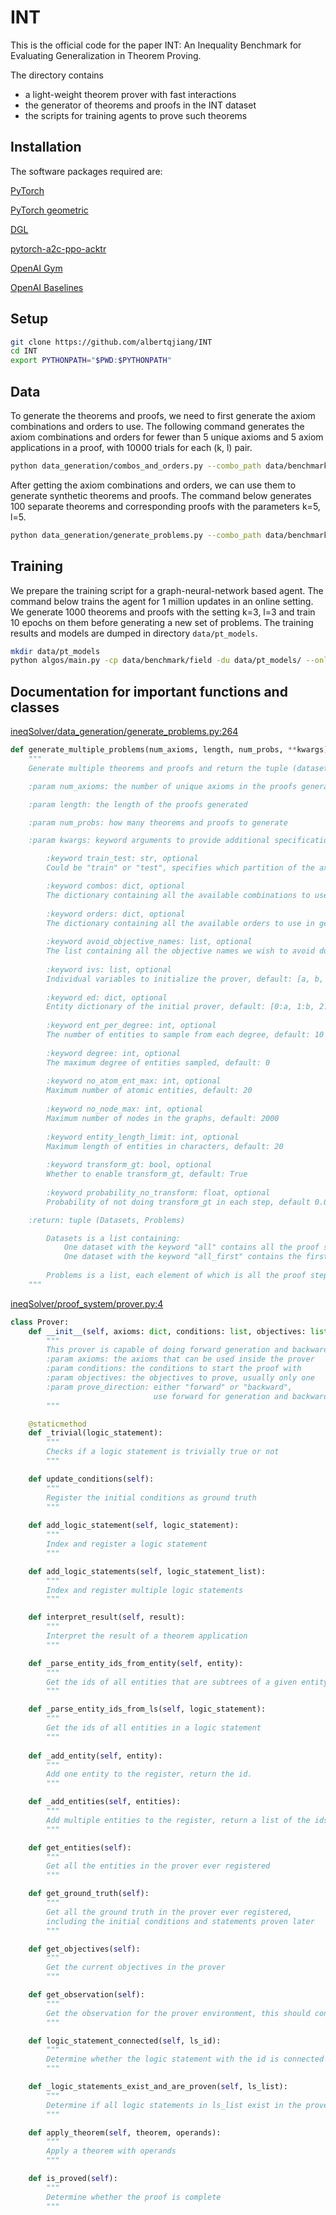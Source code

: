 # INT
This is the official code for the paper INT: An Inequality Benchmark for Evaluating Generalization in Theorem Proving.

The directory contains

* a light-weight theorem prover with fast interactions
* the generator of theorems and proofs in the INT dataset
* the scripts for training agents to prove such theorems

## Installation
The software packages required are:

[PyTorch](https://pytorch.org/)

[PyTorch geometric](https://pytorch-geometric.readthedocs.io/en/latest/)

[DGL](https://docs.dgl.ai/)

[pytorch-a2c-ppo-acktr](https://github.com/ikostrikov/pytorch-a2c-ppo-acktr-gail)

[OpenAI Gym](https://gym.openai.com/)

[OpenAI Baselines](https://github.com/openai/baselines)


## Setup
```bash
git clone https://github.com/albertqjiang/INT
cd INT
export PYTHONPATH="$PWD:$PYTHONPATH"
```

## Data
To generate the theorems and proofs, we need to first generate the axiom combinations and orders to use.
The following command generates the axiom combinations and orders 
for fewer than 5 unique axioms and 5 axiom applications in a proof, with 10000 trials for each (k, l) pair.
```bash
python data_generation/combos_and_orders.py --combo_path data/benchmark/field --max_k 5 --max_l 5 --trial 10000
```
After getting the axiom combinations and orders, we can use them to generate synthetic theorems and proofs.
The command below generates 100 separate theorems and corresponding proofs with the parameters k=5, l=5.
```bash
python data_generation/generate_problems.py --combo_path data/benchmark/field --k 5 --l 5 --num_probs 100
```


## Training
We prepare the training script for a graph-neural-network based agent. 
The command below trains the agent for 1 million updates in an online setting.
We generate 1000 theorems and proofs with the setting k=3, l=3 
and train 10 epochs on them before generating a new set of problems.
The training results and models are dumped in directory `data/pt_models`.
```bash
mkdir data/pt_models
python algos/main.py -cp data/benchmark/field -du data/pt_models/ --online -trs k\=5_l\=5 -tes k\=5_l\=5 -epod 10 -np 1000 --atten_type 1 --lr 1e-4 -u 1000000 -tg --degree 0 --seed 0
```

## Documentation for important functions and classes
[ineqSolver/data_generation/generate_problems.py:264](https://github.com/albertqjiang/ineqSolver/blob/d1014b177a5576e5463fe32617ab74b59ab2d972/data_generation/generate_problems.py#L264)
```python
def generate_multiple_problems(num_axioms, length, num_probs, **kwargs):
    """
    Generate multiple theorems and proofs and return the tuple (datasets, problems)

    :param num_axioms: the number of unique axioms in the proofs generated

    :param length: the length of the proofs generated

    :param num_probs: how many theorems and proofs to generate

    :param kwargs: keyword arguments to provide additional specifications for the problems generated

        :keyword train_test: str, optional
        Could be "train" or "test", specifies which partition of the axiom combinations or orders to use, default: "train"

        :keyword combos: dict, optional 
        The dictionary containing all the available combinations to use in generation, cannot appear at the same time as orders
        
        :keyword orders: dict, optional
        The dictionary containing all the available orders to use in generation, cannot appear at the same time as combos
        
        :keyword avoid_objective_names: list, optional
        The list containing all the objective names we wish to avoid during generation. Use this to prevent having test problems, default: []
        
        :keyword ivs: list, optional
        Individual variables to initialize the prover, default: [a, b, c]
        
        :keyword ed: dict, optional
        Entity dictionary of the initial prover, default: [0:a, 1:b, 2:c]
        
        :keyword ent_per_degree: int, optional
        The number of entities to sample from each degree, default: 10
        
        :keyword degree: int, optional
        The maximum degree of entities sampled, default: 0
        
        :keyword no_atom_ent_max: int, optional
        Maximum number of atomic entities, default: 20
        
        :keyword no_node_max: int, optional
        Maximum number of nodes in the graphs, default: 2000
        
        :keyword entity_length_limit: int, optional
        Maximum length of entities in characters, default: 20
        
        :keyword transform_gt: bool, optional
        Whether to enable transform_gt, default: True
        
        :keyword probability_no_transform: float, optional
        Probability of not doing transform_gt in each step, default 0.0

    :return: tuple (Datasets, Problems)

        Datasets is a list containing:
            One dataset with the keyword "all" contains all the proof steps generated, randomly shuffled
            One dataset with the keyword "all_first" contains the first proof steps of each problem, randomly shuffled
        
        Problems is a list, each element of which is all the proof steps for an individual theorem
    """
```

    
[ineqSolver/proof_system/prover.py:4](https://github.com/albertqjiang/ineqSolver/blob/244e29d956e91a26d4259e43218f2d02c145f672/proof_system/prover.py#L4)
```python
class Prover:
    def __init__(self, axioms: dict, conditions: list, objectives: list, prove_direction: str):
        """
        This prover is capable of doing forward generation and backward proving
        :param axioms: the axioms that can be used inside the prover
        :param conditions: the conditions to start the proof with
        :param objectives: the objectives to prove, usually only one
        :param prove_direction: either "forward" or "backward",
                                use forward for generation and backward for writing proofs
        """

    @staticmethod
    def _trivial(logic_statement):
        """
        Checks if a logic statement is trivially true or not
        """

    def update_conditions(self):
        """
        Register the initial conditions as ground truth
        """
        
    def add_logic_statement(self, logic_statement):
        """
        Index and register a logic statement
        """

    def add_logic_statements(self, logic_statement_list):
        """
        Index and register multiple logic statements
        """

    def interpret_result(self, result):
        """
        Interpret the result of a theorem application
        """

    def _parse_entity_ids_from_entity(self, entity):
        """
        Get the ids of all entities that are subtrees of a given entity(including itself)
        """

    def _parse_entity_ids_from_ls(self, logic_statement):
        """
        Get the ids of all entities in a logic statement
        """
        
    def _add_entity(self, entity):
        """
        Add one entity to the register, return the id.
        """

    def _add_entities(self, entities):
        """
        Add multiple entities to the register, return a list of the ids of the entities
        """

    def get_entities(self):
        """
        Get all the entities in the prover ever registered
        """

    def get_ground_truth(self):
        """
        Get all the ground truth in the prover ever registered,
        including the initial conditions and statements proven later
        """

    def get_objectives(self):
        """
        Get the current objectives in the prover
        """

    def get_observation(self):
        """
        Get the observation for the prover environment, this should contain everything needed to prove the theorem
        """

    def logic_statement_connected(self, ls_id):
        """
        Determine whether the logic statement with the id is connected to premises
        """

    def _logic_statements_exist_and_are_proven(self, ls_list):
        """
        Determine if all logic statements in ls_list exist in the prover and are proven
        """

    def apply_theorem(self, theorem, operands):
        """
        Apply a theorem with operands
        """

    def is_proved(self):
        """
        Determine whether the proof is complete
        """
```
